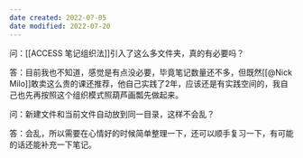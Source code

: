```yaml
---
date created: 2022-07-05
date modified: 2022-07-20
---
```


问：[[ACCESS 笔记组织法]]引入了这么多文件夹，真的有必要吗？

答：目前我也不知道，感觉是有点没必要，毕竟笔记数量还不多，但既然[[@Nick Milo]]敢卖这么贵的课还推荐，他自己实践了2年，应该还是有实践空间的，我自己也先再按照这个组织模式照葫芦画瓢先做起来。

问：新建文件和当前文件自动放到同一目录，这样不会乱？

答：会乱，所以需要在心情好的时候简单整理一下，还可以顺手复习一下，有可能的话还能补充一下笔记。
